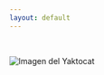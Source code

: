 ```yaml
---
layout: default
---
```




<br>

![Imagen del Yaktocat](https://octodex.github.com/images/yaktocat.png)
<br>


